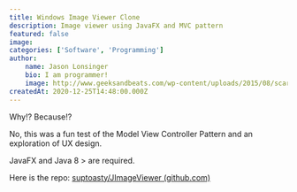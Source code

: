 ```yaml
---
title: Windows Image Viewer Clone
description: Image viewer using JavaFX and MVC pattern
featured: false
image: 
categories: ['Software', 'Programming']
author:
    name: Jason Lonsinger
    bio: I am programmer!
    image: http://www.geeksandbeats.com/wp-content/uploads/2015/08/scared-batman.jpeg
createdAt: 2020-12-25T14:48:00.000Z
---
```


Why!? Because!?

No, this was a fun test of the Model View Controller Pattern and an exploration of UX design.

JavaFX and Java 8 &gt; are required.

Here is the repo: <a href="https://github.com/suptoasty/JImageViewer" rel="noopener noreferrer nofollow">suptoasty/JImageViewer (github.com)</a>

<dynamic-image src="jimage-viewer.png"></dynamic-image>
